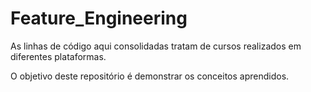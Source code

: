 # Feature_Engineering

As linhas de código aqui consolidadas tratam de cursos realizados em diferentes plataformas.

O objetivo deste repositório é demonstrar os conceitos aprendidos.
